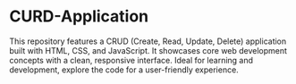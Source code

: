 # CURD-Application
This repository features a CRUD (Create, Read, Update, Delete) application built with HTML, CSS, and JavaScript. It showcases core web development concepts with a clean, responsive interface. Ideal for learning and development, explore the code for a user-friendly experience.
